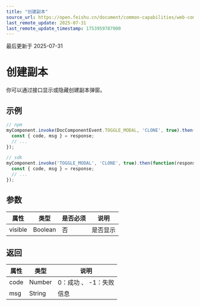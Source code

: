 ```yaml
---
title: "创建副本"
source_url: https://open.feishu.cn/document/common-capabilities/web-components/uYDO3YjL2gzN24iN3cjN/invoke-api/create-copy
last_remote_update: 2025-07-31
last_remote_update_timestamp: 1753959787000
---
```

最后更新于 2025-07-31

# 创建副本
你可以通过接口显示或隐藏创建副本弹窗。
## 示例
```js
// npm
myComponent.invoke(DocComponentEvent.TOGGLE_MODAL, 'CLONE', true).then(function(response) {
  const { code, msg } = response;
  // ...
});

// sdk
myComponent.invoke('TOGGLE_MODAL', 'CLONE', true).then(function(response) {
  const { code, msg } = response;
  // ...
});
```

## 参数
|属性|	类型|	是否必须	|说明|
| ---|----- | -------|------ | 
|visible|	Boolean	|否|	是否显示

## 返回
|属性|	类型|	说明|
| ---|----- | ------- | 
|code|	Number |	0：成功 、 -1：失败 |
|msg|	String |	信息 |
